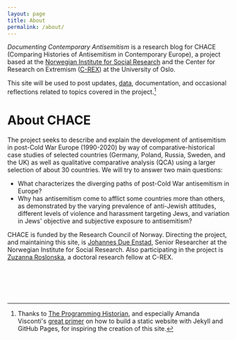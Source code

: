 ```yaml
---
layout: page
title: About
permalink: /about/
---
```


*Documenting Contemporary Antisemitism* is a research blog for CHACE (Comparing Histories of Antisemitism in Contemporary Europe), a project based at the [Norwegian Institute for Social Research](https://www.socialresearch.no) and the Center for Research on Extremism ([C-REX](https://www.sv.uio.no/c-rex/english/)) at the University of Oslo.

This site will be used to post updates, [data](/chaceweb/data), documentation, and occasional reflections related to topics covered in the project.[^1]

# About CHACE

The project seeks to describe and explain the development of antisemitism in post-Cold War Europe (1990-2020) by way of comparative-historical case studies of selected countries (Germany, Poland, Russia, Sweden, and the UK) as well as qualitative comparative analysis (QCA) using a larger selection of about 30 countries. We will try to answer two main questions:
* What characterizes the diverging paths of post-Cold War antisemitism in Europe?
* Why has antisemitism come to afflict some countries more than others, as demonstrated by the varying prevalence of anti-Jewish attitudes, different levels of violence and harassment targeting Jews, and variation in Jews' objective and subjective exposure to antisemitism?

CHACE is funded by the Research Council of Norway. Directing the project, and maintaining this site, is [Johannes Due Enstad](https://www.samfunnsforskning.no/english/people/res/johane/index.html), Senior Researcher at the Norwegian Institute for Social Research. Also participating in the project is [Zuzanna Roslonska](https://www.sv.uio.no/c-rex/english/people/aca/zuzannr/index.html), a doctoral research fellow at C-REX.

[jekyll-organization]: https://github.com/jekyll
<br><br><br><br>

[^1]: Thanks to [The Programming Historian](https://programminghistorian.org), and especially Amanda Visconti's [great primer](https://programminghistorian.org/en/lessons/building-static-sites-with-jekyll-github-pages) on how to build a static website with Jekyll and GitHub Pages, for inspiring the creation of this site.